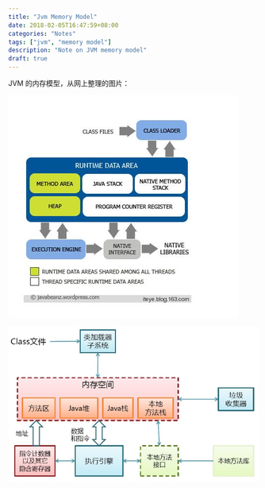```yaml
---
title: "Jvm Memory Model"
date: 2018-02-05T16:47:59+08:00
categories: "Notes"
tags: ["jvm", "memory model"]
description: "Note on JVM memory model"
draft: true
---
```


JVM 的内存模型，从网上整理的图片：

![jvm memory model 1](2018-02-05-jvm-memory-model.dir/jvm_model_en.jpg)

![jvm memory model 2](2018-02-05-jvm-memory-model.dir/jvm_model_zh.gif)
